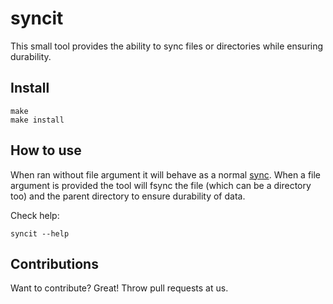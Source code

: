 # syncit

This small tool provides the ability to sync files or directories while ensuring durability.

## Install

```
make
make install
```

## How to use

When ran without file argument it will behave as a normal [sync](https://linux.die.net/man/8/sync). When a file argument is provided the tool will fsync the file (which can be a directory too) and the parent directory to ensure durability of data.

Check help:

```
syncit --help
```

## Contributions
Want to contribute? Great! Throw pull requests at us.
